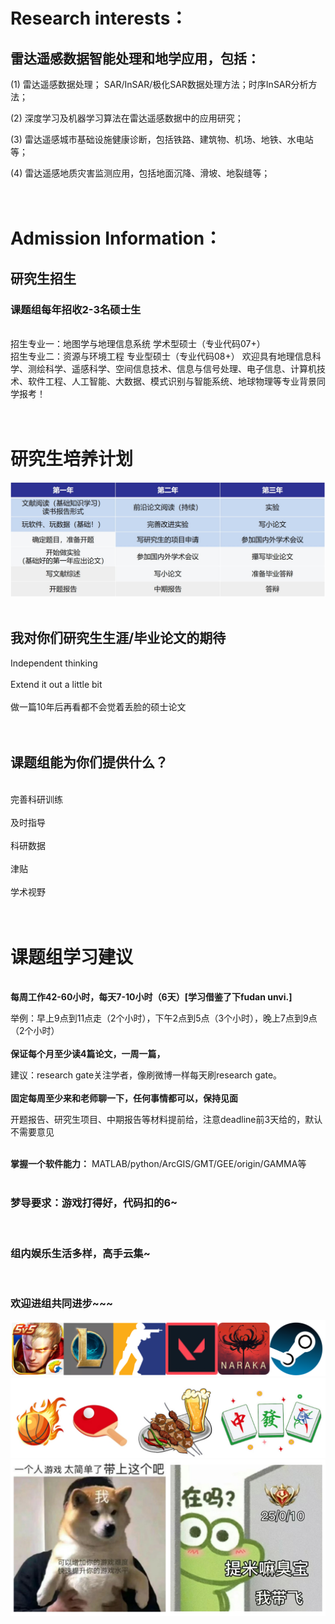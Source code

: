 
# Research interests： #
## 雷达遥感数据智能处理和地学应用，包括： ##
(1)  雷达遥感数据处理； SAR/InSAR/极化SAR数据处理方法；时序InSAR分析方法；

(2)  深度学习及机器学习算法在雷达遥感数据中的应用研究；

(3)  雷达遥感城市基础设施健康诊断，包括铁路、建筑物、机场、地铁、水电站等；

(4)  雷达遥感地质灾害监测应用，包括地面沉降、滑坡、地裂缝等；
<br><br><br>
# Admission Information： #
## 研究生招生  ##

### 课题组每年招收2-3名硕士生 ###
<br>招生专业一：地图学与地理信息系统  学术型硕士（专业代码07+）
<br>
招生专业二：资源与环境工程  专业型硕士（专业代码08+）
欢迎具有地理信息科学、测绘科学、遥感科学、空间信息技术、信息与信号处理、电子信息、计算机技术、软件工程、人工智能、大数据、模式识别与智能系统、地球物理等专业背景同学报考！
<br><br><br>
# 研究生培养计划 #
![](jihua.jpg)
<br><br>
## 我对你们研究生生涯/毕业论文的期待 ##
Independent thinking
<br><br>
Extend it out a little bit
<br><br>
做一篇10年后再看都不会觉着丢脸的硕士论文 
<br><br><br>
## 课题组能为你们提供什么？ ##
<br>完善科研训练
<br><br>
及时指导
<br><br>
科研数据
<br><br>
津贴
<br><br>
学术视野
<br><br><br>
# 课题组学习建议 #
<br>**每周工作42-60小时，每天7-10小时（6天）[学习借鉴了下fudan unvi.]**
  
举例：早上9点到11点走（2个小时），下午2点到5点（3个小时），晚上7点到9点（2个小时）
<br><br>
**保证每个月至少读4篇论文，一周一篇，**
   
建议：research gate关注学者，像刷微博一样每天刷research gate。
<br><br>
**固定每周至少来和老师聊一下，任何事情都可以，保持见面**

开题报告、研究生项目、中期报告等材料提前给，注意deadline前3天给的，默认不需要意见<br><br>

**掌握一个软件能力：** MATLAB/python/ArcGIS/GMT/GEE/origin/GAMMA等
<br><br>

### 梦导要求：游戏打得好，代码扣的6~  ###

<br>

### 组内娱乐生活多样，高手云集~  ### 

<br>

### 欢迎进组共同进步~~~ ###
<img src="game.png"  width="600" />
<img src="joy.png"  width="600" />
<img src="emo.png"  width="600" />